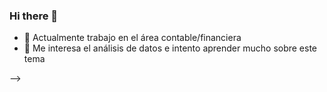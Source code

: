 ### Hi there 👋


- 🔭 Actualmente trabajo en el área contable/financiera
- 🌱 Me interesa el análisis de datos e intento aprender mucho sobre este tema

-->
